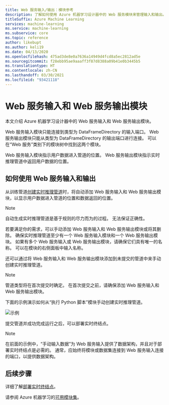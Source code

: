 ```yaml
---
title: Web 服务输入/输出：模块参考
description: 了解如何使用 Azure 机器学习设计器中的 Web 服务模块来管理输入和输出。
titleSuffix: Azure Machine Learning
services: machine-learning
ms.service: machine-learning
ms.subservice: core
ms.topic: reference
author: likebupt
ms.author: keli19
ms.date: 04/13/2020
ms.openlocfilehash: 475ad3de8e0a7636a14949d4fcd8a5ec2812ad5e
ms.sourcegitcommit: f28ebb95ae9aaaff3f87d8388a09b41e0b3445b5
ms.translationtype: HT
ms.contentlocale: zh-CN
ms.lasthandoff: 03/30/2021
ms.locfileid: "93421118"
---
```

# <a name="web-service-input-and-web-service-output-modules"></a>Web 服务输入和 Web 服务输出模块

本文介绍 Azure 机器学习设计器中的 Web 服务输入和 Web 服务输出模块。

Web 服务输入模块只能连接到类型为 DataFrameDirectory 的输入端口。 Web 服务输出模块只能从类型为 DataFrameDirectory 的输出端口进行连接。 可以在“Web 服务”类别下的模块树中找到这两个模块。 

Web 服务输入模块指示用户数据进入管道的位置。 Web 服务输出模块指示实时推理管道中返回用户数据的位置。

## <a name="how-to-use-web-service-input-and-output"></a>如何使用 Web 服务输入和输出

从训练管道[创建实时推理管道](../tutorial-designer-automobile-price-deploy.md#create-a-real-time-inference-pipeline)时，将自动添加 Web 服务输入和 Web 服务输出模块，以显示用户数据进入管道的位置和数据返回的位置。 

> [!NOTE]
> 自动生成实时推理管道是基于规则的尽力而为的过程。 无法保证正确性。 

若要满足你的需求，可以手动添加 Web 服务输入和 Web 服务输出模块或将其删除。 确保实时推理管道至少有一个 Web 服务输入模块和一个 Web 服务输出模块。 如果有多个 Web 服务输入或 Web 服务输出模块，请确保它们具有唯一的名称。 可以在模块的右侧面板中输入名称。

还可以通过将 Web 服务输入和 Web 服务输出模块添加到未提交的管道中来手动创建实时推理管道。

> [!NOTE]
> 管道类型将在首次提交时确定。 在首次提交之前，请确保添加 Web 服务输入和 Web 服务输出模块。

下面的示例演示如何从“执行 Python 脚本”模块手动创建实时推理管道。 

![示例](media/module/web-service-input-output-example.png)
   
提交管道并成功完成运行之后，可以部署实时终结点。
   
> [!NOTE]
>  在前面的示例中，“手动输入数据”为 Web 服务输入提供了数据架构，并且对于部署实时终结点是必需的。 通常，应始终将模块或数据集连接到 Web 服务输入连接的端口，以提供数据架构。
   
## <a name="next-steps"></a>后续步骤
详细了解[部署实时终结点](../tutorial-designer-automobile-price-deploy.md#deploy-the-real-time-endpoint)。

请参阅 Azure 机器学习的[可用模块集](module-reference.md)。